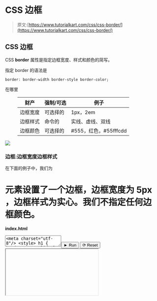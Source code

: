 # CSS 边框

> 原文:[https://www.tutorialkart.com/css/css-border/](https://www.tutorialkart.com/css/css-border/)

## CSS 边框

CSS **border** 属性是指定边框宽度、样式和颜色的简写。

指定 border 的语法是

```
border: border-width border-style border-color;
```

在哪里

<figure class="wp-block-table">

| 财产 | 强制/可选 | 例子 |
| --- | --- | --- |
| 边框宽度 | 可选择的 | 1px，2em |
| 边框样式 | 命令的 | 实线、虚线、双线 |
| 边框颜色 | 可选择的 | #555，红色，#55fffcdd |

</figure>

[![](../Images/925da31b32d6bc3827932f6c8afb11bb.png)](https://www.tutorialkart.com/)

### 边框:边框宽度边框样式

在下面的例子中，我们为

# 元素设置了一个边框，边框宽度为 **5px** ，边框样式为**实心**。我们不指定任何边框颜色。

**index.html**

<textarea name="html" id="code_1"><meta charset="utf-8"/> <style> h1 { border: 5px solid; } </style> <h1>你好世界</h1></textarea><button class="coderun" onclick="submitCode_1()">► Run</button> <button class="codereset" onclick="resetCode_1()">⟳ Reset</button><iframe id="output_1" onload="resizeIframe(this)">&#13; </div>&#13; </div>&#13; </div> &#13; &#13; </div>&#13; <script>&amp;#13; let initValue_1='';&amp;#13; let html_editor_1;&amp;#13; let render_1 = function() {&amp;#13; let source = html_editor_1.getValue();&amp;#13; &amp;#13; let iframe = document.querySelector('#output_1'),&amp;#13; iframe_doc = iframe.contentDocument;&amp;#13; &amp;#13; iframe_doc.open();&amp;#13; iframe_doc.write(source);&amp;#13; iframe_doc.close();&amp;#13; };&amp;#13; &amp;#13; html_editor_1 = CodeMirror.fromTextArea(document.getElementById("code_1"), {&amp;#13; lineNumbers: false,&amp;#13; mode: "htmlmixed",&amp;#13; theme: "tk"&amp;#13; });&amp;#13; &amp;#13; // SETTING CODE EDITORS INITIAL CONTENT&amp;#13; $initValue_1 = html_editor_1.getValue();&amp;#13; render_1();&amp;#13; &amp;#13; function resetCode_1() {&amp;#13; html_editor_1.setValue($initValue_1);&amp;#13; render_1();&amp;#13; }&amp;#13; function submitCode_1() {&amp;#13; render_1();&amp;#13; }&amp;#13; </script> <h3>边框:边框样式</h3> <p>在下面的例子中，我们为<h1>元素设置了一个边框，边框样式为<strong>实心</strong>。我们没有为边框指定任何宽度和颜色。</h1></p> <p class="pb"><strong>index.html</strong></p> <div class="pre_container">&#13; <div class="textareacontainer">&#13; <div class="textarea">&#13; <div class="html textareawrapper">&#13; <textarea name="html" id="code_2"> <meta charset="utf-8"/> <style> h1 { border: solid; } </style> <h1>你好世界</h1> </textarea>&#13; </div> &#13; </div> &#13; </div>&#13; <div class="controls">&#13; <button class="coderun" onclick="submitCode_2()"><span>►</span> Run</button>&#13; <button class="codereset" onclick="resetCode_2()"><span>⟳</span> Reset</button>&#13; </div>&#13; <div class="iframecontainer">&#13; <div class="iframe">&#13; <div class="iframewrapper">&#13; <iframe id="output_2" onload="resizeIframe(this)"/>&#13; </div>&#13; </div>&#13; </div> &#13; &#13; </div>&#13; <script>&amp;#13; let initValue_2='';&amp;#13; let html_editor_2;&amp;#13; let render_2 = function() {&amp;#13; let source = html_editor_2.getValue();&amp;#13; &amp;#13; let iframe = document.querySelector('#output_2'),&amp;#13; iframe_doc = iframe.contentDocument;&amp;#13; &amp;#13; iframe_doc.open();&amp;#13; iframe_doc.write(source);&amp;#13; iframe_doc.close();&amp;#13; };&amp;#13; &amp;#13; html_editor_2 = CodeMirror.fromTextArea(document.getElementById("code_2"), {&amp;#13; lineNumbers: false,&amp;#13; mode: "htmlmixed",&amp;#13; theme: "tk"&amp;#13; });&amp;#13; &amp;#13; // SETTING CODE EDITORS INITIAL CONTENT&amp;#13; $initValue_2 = html_editor_2.getValue();&amp;#13; render_2();&amp;#13; &amp;#13; function resetCode_2() {&amp;#13; html_editor_2.setValue($initValue_2);&amp;#13; render_2();&amp;#13; }&amp;#13; function submitCode_2() {&amp;#13; render_2();&amp;#13; }&amp;#13; </script> <h3>结论</h3> <p>在这个<a href="https://www.tutorialkart.com/css/"> CSS 教程</a>中，我们学习了<strong> border </strong>属性，以及如何在 HTML 元素中使用这个属性，并附有示例。</p> </body> </html></iframe>